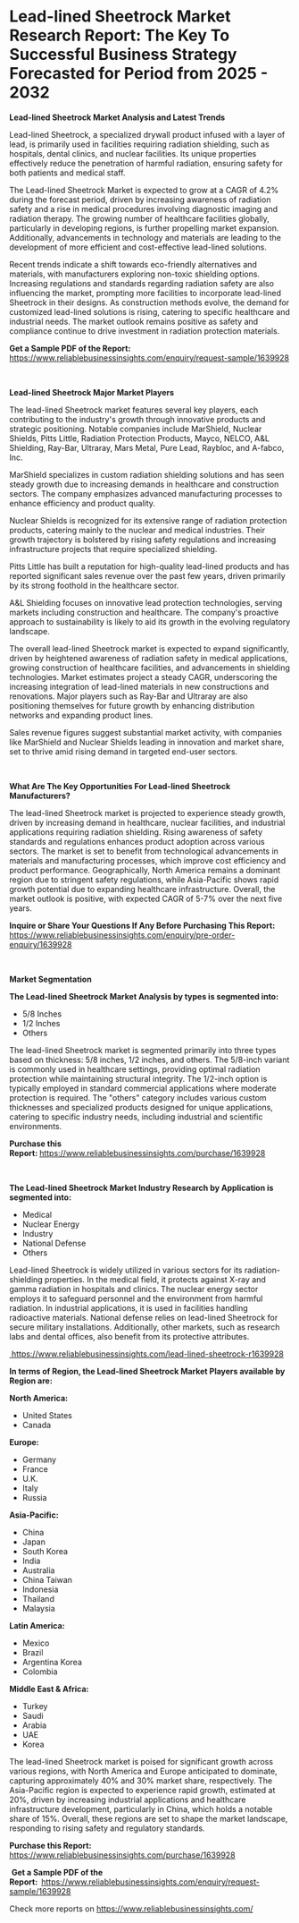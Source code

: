 <p><h1>Lead-lined Sheetrock Market Research Report: The Key To Successful Business Strategy Forecasted for Period from 2025 - 2032</h1></p><p><strong>Lead-lined Sheetrock Market Analysis and Latest Trends</strong></p>
<p><p>Lead-lined Sheetrock, a specialized drywall product infused with a layer of lead, is primarily used in facilities requiring radiation shielding, such as hospitals, dental clinics, and nuclear facilities. Its unique properties effectively reduce the penetration of harmful radiation, ensuring safety for both patients and medical staff.</p><p>The Lead-lined Sheetrock Market is expected to grow at a CAGR of 4.2% during the forecast period, driven by increasing awareness of radiation safety and a rise in medical procedures involving diagnostic imaging and radiation therapy. The growing number of healthcare facilities globally, particularly in developing regions, is further propelling market expansion. Additionally, advancements in technology and materials are leading to the development of more efficient and cost-effective lead-lined solutions.</p><p>Recent trends indicate a shift towards eco-friendly alternatives and materials, with manufacturers exploring non-toxic shielding options. Increasing regulations and standards regarding radiation safety are also influencing the market, prompting more facilities to incorporate lead-lined Sheetrock in their designs. As construction methods evolve, the demand for customized lead-lined solutions is rising, catering to specific healthcare and industrial needs. The market outlook remains positive as safety and compliance continue to drive investment in radiation protection materials.</p></p>
<p><strong>Get a Sample PDF of the Report:&nbsp;</strong> <a href="https://www.reliablebusinessinsights.com/enquiry/request-sample/1639928?utm_campaign=2319&utm_medium=2&utm_source=Github&utm_content=ia&utm_term=02042025&utm_id=lead-lined-sheetrock">https://www.reliablebusinessinsights.com/enquiry/request-sample/1639928</a></p>
<p>&nbsp;</p>
<p><strong>Lead-lined Sheetrock Major Market Players</strong></p>
<p><p>The lead-lined Sheetrock market features several key players, each contributing to the industry's growth through innovative products and strategic positioning. Notable companies include MarShield, Nuclear Shields, Pitts Little, Radiation Protection Products, Mayco, NELCO, A&L Shielding, Ray-Bar, Ultraray, Mars Metal, Pure Lead, Raybloc, and A-fabco, Inc.</p><p>MarShield specializes in custom radiation shielding solutions and has seen steady growth due to increasing demands in healthcare and construction sectors. The company emphasizes advanced manufacturing processes to enhance efficiency and product quality.</p><p>Nuclear Shields is recognized for its extensive range of radiation protection products, catering mainly to the nuclear and medical industries. Their growth trajectory is bolstered by rising safety regulations and increasing infrastructure projects that require specialized shielding.</p><p>Pitts Little has built a reputation for high-quality lead-lined products and has reported significant sales revenue over the past few years, driven primarily by its strong foothold in the healthcare sector.</p><p>A&L Shielding focuses on innovative lead protection technologies, serving markets including construction and healthcare. The company's proactive approach to sustainability is likely to aid its growth in the evolving regulatory landscape.</p><p>The overall lead-lined Sheetrock market is expected to expand significantly, driven by heightened awareness of radiation safety in medical applications, growing construction of healthcare facilities, and advancements in shielding technologies. Market estimates project a steady CAGR, underscoring the increasing integration of lead-lined materials in new constructions and renovations. Major players such as Ray-Bar and Ultraray are also positioning themselves for future growth by enhancing distribution networks and expanding product lines. </p><p>Sales revenue figures suggest substantial market activity, with companies like MarShield and Nuclear Shields leading in innovation and market share, set to thrive amid rising demand in targeted end-user sectors.</p></p>
<p>&nbsp;</p>
<p><strong>What Are The Key Opportunities For Lead-lined Sheetrock Manufacturers?</strong></p>
<p><p>The lead-lined Sheetrock market is projected to experience steady growth, driven by increasing demand in healthcare, nuclear facilities, and industrial applications requiring radiation shielding. Rising awareness of safety standards and regulations enhances product adoption across various sectors. The market is set to benefit from technological advancements in materials and manufacturing processes, which improve cost efficiency and product performance. Geographically, North America remains a dominant region due to stringent safety regulations, while Asia-Pacific shows rapid growth potential due to expanding healthcare infrastructure. Overall, the market outlook is positive, with expected CAGR of 5-7% over the next five years.</p></p>
<p><strong>Inquire or Share Your Questions If Any Before Purchasing This Report:</strong> <a href="https://www.reliablebusinessinsights.com/enquiry/pre-order-enquiry/1639928?utm_campaign=2319&utm_medium=2&utm_source=Github&utm_content=ia&utm_term=02042025&utm_id=lead-lined-sheetrock">https://www.reliablebusinessinsights.com/enquiry/pre-order-enquiry/1639928</a></p>
<p>&nbsp;</p>
<p><strong>Market Segmentation</strong></p>
<p><strong>The Lead-lined Sheetrock Market Analysis by types is segmented into:</strong></p>
<p><ul><li>5/8 Inches</li><li>1/2 Inches</li><li>Others</li></ul></p>
<p><p>The lead-lined Sheetrock market is segmented primarily into three types based on thickness: 5/8 inches, 1/2 inches, and others. The 5/8-inch variant is commonly used in healthcare settings, providing optimal radiation protection while maintaining structural integrity. The 1/2-inch option is typically employed in standard commercial applications where moderate protection is required. The "others" category includes various custom thicknesses and specialized products designed for unique applications, catering to specific industry needs, including industrial and scientific environments.</p></p>
<p><strong>Purchase this Report:&nbsp;</strong><a href="https://www.reliablebusinessinsights.com/purchase/1639928?utm_campaign=2319&utm_medium=2&utm_source=Github&utm_content=ia&utm_term=02042025&utm_id=lead-lined-sheetrock">https://www.reliablebusinessinsights.com/purchase/1639928</a></p>
<p>&nbsp;</p>
<p><strong>The Lead-lined Sheetrock Market Industry Research by Application is segmented into:</strong></p>
<p><ul><li>Medical</li><li>Nuclear Energy</li><li>Industry</li><li>National Defense</li><li>Others</li></ul></p>
<p><p>Lead-lined Sheetrock is widely utilized in various sectors for its radiation-shielding properties. In the medical field, it protects against X-ray and gamma radiation in hospitals and clinics. The nuclear energy sector employs it to safeguard personnel and the environment from harmful radiation. In industrial applications, it is used in facilities handling radioactive materials. National defense relies on lead-lined Sheetrock for secure military installations. Additionally, other markets, such as research labs and dental offices, also benefit from its protective attributes.</p></p>
<p><a href="https://www.reliablebusinessinsights.com/lead-lined-sheetrock-r1639928?utm_campaign=2319&utm_medium=2&utm_source=Github&utm_content=ia&utm_term=02042025&utm_id=lead-lined-sheetrock">&nbsp;https://www.reliablebusinessinsights.com/lead-lined-sheetrock-r1639928</a></p>
<p><strong>In terms of Region, the Lead-lined Sheetrock Market Players available by Region are:</strong></p>
<p>
    <p> <strong> North America: </strong>
        <ul>
            <li>United States</li>
            <li>Canada</li>
        </ul>
        </p> 
    <p> <strong> Europe: </strong>
        <ul>
            <li>Germany</li>
            <li>France</li>
            <li>U.K.</li>
            <li>Italy</li>
            <li>Russia</li>
        </ul>
        </p> 
    <p> <strong> Asia-Pacific: </strong>
        <ul>
            <li>China</li>
            <li>Japan</li>
            <li>South Korea</li>
            <li>India</li>
            <li>Australia</li>
            <li>China Taiwan</li>
            <li>Indonesia</li>
            <li>Thailand</li>
            <li>Malaysia</li>
        </ul>
        </p> 
    <p> <strong> Latin America: </strong>
        <ul>
            <li>Mexico</li>
            <li>Brazil</li>
            <li>Argentina Korea</li>
            <li>Colombia</li>
        </ul>
        </p> 
    <p> <strong> Middle East & Africa: </strong>
        <ul>
            <li>Turkey</li>
            <li>Saudi</li>
            <li>Arabia</li>
            <li>UAE</li>
            <li>Korea</li>
        </ul>
    </p>
    </p>
<p><p>The lead-lined Sheetrock market is poised for significant growth across various regions, with North America and Europe anticipated to dominate, capturing approximately 40% and 30% market share, respectively. The Asia-Pacific region is expected to experience rapid growth, estimated at 20%, driven by increasing industrial applications and healthcare infrastructure development, particularly in China, which holds a notable share of 15%. Overall, these regions are set to shape the market landscape, responding to rising safety and regulatory standards.</p></p>
<p><strong>Purchase this Report: </strong><a href="https://www.reliablebusinessinsights.com/purchase/1639928?utm_campaign=2319&utm_medium=2&utm_source=Github&utm_content=ia&utm_term=02042025&utm_id=lead-lined-sheetrock">https://www.reliablebusinessinsights.com/purchase/1639928</a></p>
<p>&nbsp;<strong>Get a Sample PDF of the Report:&nbsp;&nbsp;</strong><a href="https://www.reliablebusinessinsights.com/enquiry/request-sample/1639928?utm_campaign=2319&utm_medium=2&utm_source=Github&utm_content=ia&utm_term=02042025&utm_id=lead-lined-sheetrock">https://www.reliablebusinessinsights.com/enquiry/request-sample/1639928</a></p>
<p><strong></strong></p>
<p>Check more reports on <a href="https://www.reliablebusinessinsights.com/?utm_campaign=2319&utm_medium=2&utm_source=Github&utm_content=ia&utm_term=02042025&utm_id=lead-lined-sheetrock">https://www.reliablebusinessinsights.com/</a></p>